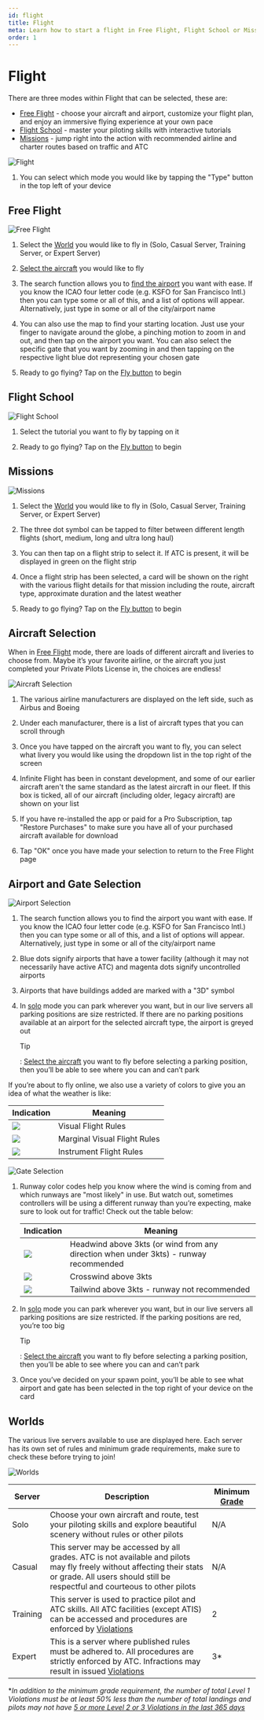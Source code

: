 ```yaml
---
id: flight
title: Flight
meta: Learn how to start a flight in Free Flight, Flight School or Missions mode within Infinite Flight.
order: 1
---
```


# Flight

There are three modes within Flight that can be selected, these are:

- [Free Flight](/guide/getting-started-guide/home-user-interface/flight#free-flight) - choose your aircraft and airport, customize your flight plan, and enjoy an immersive flying experience at your own pace
- [Flight School](/guide/getting-started-guide/home-user-interface/flight#free-school) - master your piloting skills with interactive tutorials
- [Missions](/guide/getting-started-guide/home-user-interface/flight#missions) - jump right into the action with recommended airline and charter routes based on traffic and ATC



![Flight](_images/manual/frames/flight-232.png)



1. You can select which mode you would like by tapping the "Type" button in the top left of your device



## Free Flight



![Free Flight](_images/manual/frames/free-flight-232.png)



1. Select the [World](/guide/getting-started-guide/home-user-interface/flight#worlds) you would like to fly in (Solo, Casual Server, Training Server, or Expert Server)

   

2. [Select the aircraft](/guide/getting-started-guide/home-user-interface/flight#aircraft-selection) you would like to fly

   

3. The search function allows you to [find the airport](/guide/getting-started-guide/home-user-interface/flight#airport-and-gate-selection) you want with ease. If you know the ICAO four letter code (e.g. KSFO for San Francisco Intl.) then you can type some or all of this, and a list of options will appear. Alternatively, just type in some or all of the city/airport name

    

4. You can also use the map to find your starting location. Just use your finger to navigate around the globe, a pinching motion to zoom in and out, and then tap on the airport you want. You can also select the specific gate that you want by zooming in and then tapping on the respective light blue dot representing your chosen gate

    

5. Ready to go flying? Tap on the [Fly button](/guide/getting-started-guide/pilot-user-interface/fly-screen) to begin



## Flight School



![Flight School](_images/manual/frames/flight-school-232.png)



1. Select the tutorial you want to fly by tapping on it

   

2. Ready to go flying? Tap on the [Fly button](/guide/getting-started-guide/pilot-user-interface/fly-screen) to begin

   

## Missions



![Missions](_images/manual/frames/missions-232.png)



1. Select the [World](/guide/getting-started-guide/home-user-interface/flight#worlds) you would like to fly in (Solo, Casual Server, Training Server, or Expert Server)

   

2. The three dot symbol can be tapped to filter between different length flights (short, medium, long and ultra long haul)

   

3. You can then tap on a flight strip to select it. If ATC is present, it will be displayed in green on the flight strip

   

4. Once a flight strip has been selected, a card will be shown on the right with the various flight details for that mission including the route, aircraft type, approximate duration and the latest weather

    

5. Ready to go flying? Tap on the [Fly button](/guide/getting-started-guide/pilot-user-interface/fly-screen) to begin




## Aircraft Selection

When in [Free Flight](/guide/getting-started-guide/home-user-interface/flight#free-flight) mode, there are loads of different aircraft and liveries to choose from. Maybe it’s your favorite airline, or the aircraft you just completed your Private Pilots License in, the choices are endless!



![Aircraft Selection](_images/manual/frames/aircraft-selection-232.png)



1. The various airline manufacturers are displayed on the left side, such as Airbus and Boeing

    

2. Under each manufacturer, there is a list of aircraft types that you can scroll through

    

3. Once you have tapped on the aircraft you want to fly, you can select what livery you would like using the dropdown list in the top right of the screen

    

4. Infinite Flight has been in constant development, and some of our earlier aircraft aren't the same standard as the latest aircraft in our fleet. If this box is ticked, all of our aircraft (including older, legacy aircraft) are shown on your list

    

5. If you have re-installed the app or paid for a Pro Subscription, tap "Restore Purchases" to make sure you have all of your purchased aircraft available for download

   

6. Tap "OK" once you have made your selection to return to the Free Flight page

 

## Airport and Gate Selection



![Airport Selection](_images/manual/frames/airport-selection-232.png)

 

1. The search function allows you to find the airport you want with ease. If you know the ICAO four letter code (e.g. KSFO for San Francisco Intl.) then you can type some or all of this, and a list of options will appear. Alternatively, just type in some or all of the city/airport name

     

2. Blue dots signify airports that have a tower facility (although it may not necessarily have active ATC) and magenta dots signify uncontrolled airports

    

3. Airports that have buildings added are marked with a "3D" symbol

   

4. In [solo](/guide/getting-started-guide/home-user-interface/flight#worlds) mode you can park wherever you want, but in our live servers all parking positions are size restricted. If there are no parking positions available at an airport for the selected aircraft type, the airport is greyed out

    

   Tip

   : [Select the aircraft](/guide/getting-started-guide/home-user-interface/flight#aircraft-selection) you want to fly before selecting a parking position, then you’ll be able to see where you can and can’t park

   

If you’re about to fly online, we also use a variety of colors to give you an idea of what the weather is like:

| Indication                                  | Meaning                      |
| ------------------------------------------- | ---------------------------- |
| ![](_images/manual/tables/weather-vfr.png)  | Visual Flight Rules          |
| ![](_images/manual/tables/weather-mvfr.png) | Marginal Visual Flight Rules |
| ![](_images/manual/tables/weather-ifr.png)  | Instrument Flight Rules      |



![Gate Selection](_images/manual/frames/gate-selection-232.png)



1. Runway color codes help you know where the wind is coming from and which runways are "most likely" in use. But watch out, sometimes controllers will be using a different runway than you’re expecting, make sure to look out for traffic! Check out the table below:

   | Indication                                    | Meaning                                                      |
   | --------------------------------------------- | ------------------------------------------------------------ |
   | ![](_images/manual/tables/weather-green.png)  | Headwind above 3kts (or wind from any direction when under 3kts) - runway recommended |
   | ![](_images/manual/tables/weather-orange.png) | Crosswind above 3kts                                         |
   | ![](_images/manual/tables/weather-red.png)    | Tailwind above 3kts - runway not recommended                 |

   

2. In [solo](/guide/getting-started-guide/home-user-interface/flight#worlds) mode you can park wherever you want, but in our live servers all parking positions are size restricted. If the parking positions are red, you’re too big

   

   Tip

   : [Select the aircraft](/guide/getting-started-guide/home-user-interface/flight#aircraft-selection) you want to fly before selecting a parking position, then you’ll be able to see where you can and can’t park

   

3. Once you’ve decided on your spawn point, you’ll be able to see what airport and gate has been selected in the top right of your device on the card

     


## Worlds

The various live servers available to use are displayed here. Each server has its own set of rules and minimum grade requirements, make sure to check these before trying to join!



![Worlds](_images/manual/frames/worlds-232.png)



| Server   | Description                                                  | Minimum [Grade](/guide/getting-started-guide/home-user-interface/user-profile#the-grade-table) |
| -------- | ------------------------------------------------------------ | ------------------------------------------------------------ |
| Solo     | Choose your own aircraft and route, test your piloting skills and explore beautiful scenery without rules or other pilots | N/A                                                          |
| Casual   | This server may be accessed by all grades. ATC is not available and pilots may fly freely without affecting their stats or grade. All users should still be respectful and courteous to other pilots | N/A                                                          |
| Training | This server is used to practice pilot and ATC skills. All ATC facilities (except ATIS) can be accessed and procedures are enforced by [Violations](/guide/getting-started-guide/pilot-user-interface/violations#violations) | 2                                                            |
| Expert   | This is a server where published rules must be adhered to. All procedures are strictly enforced by ATC. Infractions may result in issued [Violations](/guide/getting-started-guide/pilot-user-interface/violations#violations) | 3*                                                           |

**In addition to the minimum grade requirement, the number of total Level 1 Violations must be at least 50% less than the number of total landings and pilots may not have [5 or more Level 2 or 3 Violations in the last 365 days](/guide/getting-started-guide/pilot-user-interface/violations#what-happens-if-i-get-a-violation%3F)*

